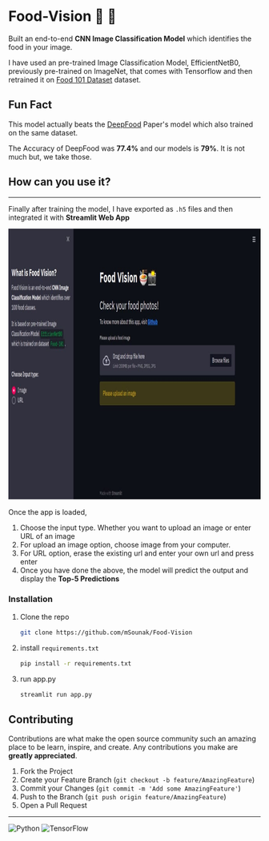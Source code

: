 # Food-Vision 🍜 📸

Built an end-to-end **CNN Image Classification Model** which identifies the food in your image.

I have used an pre-trained Image Classification Model, EfficientNetB0, previously pre-trained on ImageNet, that comes with Tensorflow and then retrained it on [Food 101 Dataset](https://www.kaggle.com/kmader/food41) dataset.

## Fun Fact

This model actually beats the [DeepFood](https://arxiv.org/abs/1606.05675) Paper's model which also trained on the same dataset.

The Accuracy of DeepFood was **77.4%** and our models is **79%**. It is not much but, we take those.


## How can you use it?
---
Finally after training the model, I have exported as `.h5` files and then integrated it with **Streamlit Web App**



<div align="center">
  <img src="./extras/app.jpg" height="540"/>
 
</div>

Once the app is loaded,

1. Choose the input type. Whether you want to upload an image or enter URL of an image
2. For upload an image option, choose image from your computer.
3. For URL option, erase the existing url and enter your own url and press enter
4. Once you have done the above, the model will predict the output and display the **Top-5 Predictions**



### Installation

1. Clone the repo
   ```sh
   git clone https://github.com/mSounak/Food-Vision
   ```
2. install `requirements.txt`
   ```sh
   pip install -r requirements.txt
   ```
3. run app.py
   ```sh
   streamlit run app.py
   ```

<!-- CONTRIBUTING -->
## Contributing

Contributions are what make the open source community such an amazing place to be learn, inspire, and create. Any contributions you make are **greatly appreciated**.

1. Fork the Project
2. Create your Feature Branch (`git checkout -b feature/AmazingFeature`)
3. Commit your Changes (`git commit -m 'Add some AmazingFeature'`)
4. Push to the Branch (`git push origin feature/AmazingFeature`)
5. Open a Pull Request




<hr>

<img alt="Python" src="https://img.shields.io/badge/python-%2314354C.svg?style=for-the-badge&logo=python&logoColor=white"/>

<img alt="TensorFlow" src="https://img.shields.io/badge/TensorFlow-%23FF6F00.svg?style=for-the-badge&logo=TensorFlow&logoColor=white" />
<!-- MARKDOWN LINKS & IMAGES -->
<!-- https://www.markdownguide.org/basic-syntax/#reference-style-links -->
